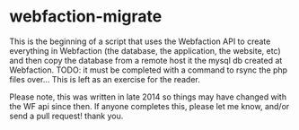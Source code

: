 # webfaction-migrate
This is the beginning of a script that uses the Webfaction API to create everything in Webfaction (the database, the application, the website, etc) and then copy the database from a remote host it the mysql db created at Webfaction.  TODO: it must be completed with a command to rsync the php files over... This is left as an exercise for the reader.  

Please note, this was written in late 2014 so things may have changed with the WF api since then.  If anyone completes this, please let me know, and/or send a pull request! thank you.

